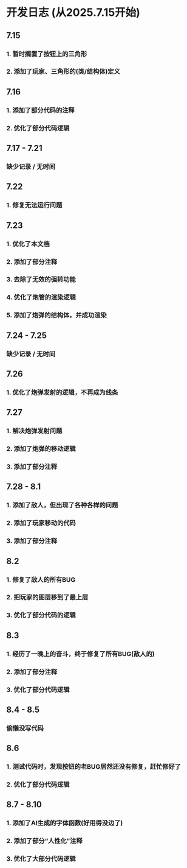 # 开发日志 (从2025.7.15开始)

## 7.15 
###     1. 暂时搁置了按钮上的三角形
###     2. 添加了玩家、三角形的(类/结构体)定义

## 7.16
###     1. 添加了部分代码的注释
###     2. 优化了部分代码逻辑

## 7.17 - 7.21
###     缺少记录 / 无时间

## 7.22
###     1. 修复无法运行问题

## 7.23
###     1. 优化了本文档
###     2. 添加了部分注释
###     3. 去除了无效的强转功能
###     4. 优化了炮管的渲染逻辑
###     5. 添加了炮弹的结构体，并成功渲染

## 7.24 - 7.25
###     缺少记录 / 无时间

## 7.26
###     1. 优化了炮弹发射的逻辑，不再成为线条

## 7.27
###     1. 解决炮弹发射问题
###     2. 添加了炮弹的移动逻辑
###     3. 添加了部分注释

## 7.28 - 8.1
###     1. 添加了敌人，但出现了各种各样的问题
###     2. 添加了玩家移动的代码
###     3. 添加了部分注释

## 8.2
###     1. 修复了敌人的所有BUG
###     2. 把玩家的图层移到了最上层
###     3. 优化了部分代码的逻辑

## 8.3
###     1. 经历了一晚上的奋斗，终于修复了所有BUG(敌人的)
###     2. 添加了部分注释
###     3. 优化了部分代码逻辑

## 8.4 - 8.5
###     偷懒没写代码

## 8.6
###     1. 测试代码时，发现按钮的老BUG居然还没有修复，赶忙修好了
###     2. 优化了部分代码逻辑

## 8.7 - 8.10
###     1. 添加了AI生成的字体函数(好用得没边了)
###     2. 添加了部分“人性化”注释
###     3. 优化了大部分代码逻辑